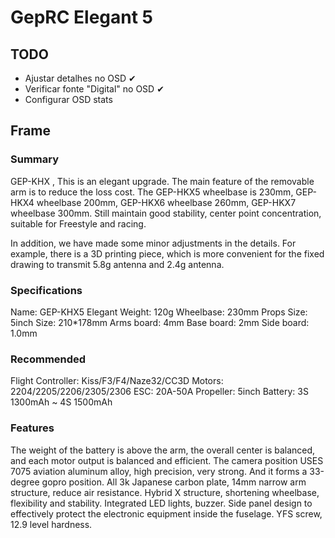 # GepRC Elegant 5

## TODO

- Ajustar detalhes no OSD ✔
- Verificar fonte "Digital" no OSD ✔
- Configurar OSD stats

## Frame

### Summary

GEP-KHX , This is an elegant upgrade. The main feature of the removable arm is to reduce the loss cost. The GEP-HKX5 wheelbase is 230mm, GEP-HKX4 wheelbase 200mm, GEP-HKX6 wheelbase 260mm, GEP-HKX7 wheelbase 300mm. Still maintain good stability, center point concentration, suitable for Freestyle and racing.

In addition, we have made some minor adjustments in the details. For example, there is a 3D printing piece, which is more convenient for the fixed drawing to transmit 5.8g antenna and 2.4g antenna.

### Specifications

Name: GEP-KHX5 Elegant
Weight: 120g
Wheelbase: 230mm
Props Size: 5inch
Size: 210*178mm
Arms board: 4mm
Base board: 2mm
Side board: 1.0mm

### Recommended

Flight Controller: Kiss/F3/F4/Naze32/CC3D
Motors: 2204/2205/2206/2305/2306
ESC: 20A-50A
Propeller: 5inch
Battery: 3S 1300mAh ~ 4S 1500mAh

### Features

The weight of the battery is above the arm, the overall center is balanced, and each motor output is balanced and efficient.
The camera position USES 7075 aviation aluminum alloy, high precision, very strong. And it forms a 33-degree gopro position.
All 3k Japanese carbon plate, 14mm narrow arm structure, reduce air resistance.
Hybrid X structure, shortening wheelbase, flexibility and stability.
Integrated LED lights, buzzer.
Side panel design to effectively protect the electronic equipment inside the fuselage.
YFS screw, 12.9 level hardness.
